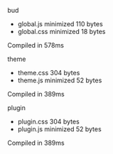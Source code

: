 bud

 - global.js       minimized       110 bytes
 - global.css       minimized       18 bytes

Compiled in 578ms

 theme

 - theme.css       304 bytes
 - theme.js       minimized       52 bytes

Compiled in 389ms

 plugin

 - plugin.css       304 bytes
 - plugin.js       minimized       52 bytes

Compiled in 389ms